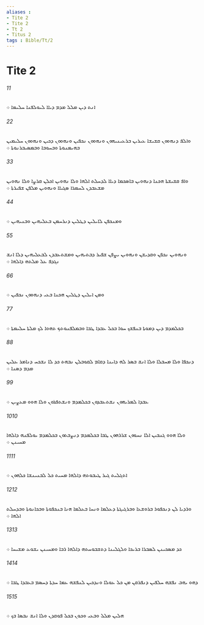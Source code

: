 ```yaml
---
aliases : 
- Tite 2
- Tite 2
- Tt 2
- Titus 2
tags : Bible/Tt/2
---
```


# Tite 2

###### 11
ܐܢܬ ܕܝܢ ܡܠܠ ܡܕܡ ܕܝܐܐ ܠܝܘܠܦܢܐ ܚܠܝܡܐ ܀
###### 22
ܘܐܠܦ ܕܢܗܘܘܢ ܩܫܝܫܐ ܥܝܪܝܢ ܒܪܥܝܢܝܗܘܢ ܘܢܗܘܘܢ ܢܟܦܝܢ ܘܢܗܘܘܢ ܕܟܝܢ ܘܢܗܘܘܢ ܚܠܝܡܝܢ ܒܗܝܡܢܘܬܐ ܘܒܚܘܒܐ ܘܒܡܤܝܒܪܢܘܬܐ ܀
###### 33
ܘܐܦ ܩܫܝܫܬܐ ܗܟܢܐ ܕܢܗܘܝܢ ܒܐܤܟܡܐ ܕܝܐܐ ܠܕܚܠܬ ܐܠܗܐ ܘܠܐ ܢܗܘܝܢ ܐܟܠܢ ܩܪܨܐ ܘܠܐ ܢܗܘܝܢ ܡܫܥܒܕܢ ܠܚܡܪܐ ܤܓܝܐܐ ܘܢܗܘܝܢ ܡܠܦܢ ܫܦܝܪܬܐ ܀
###### 44
ܘܡܢܟܦܢ ܠܐܝܠܝܢ ܕܛܠܝܢ ܕܢܪܚܡܢ ܒܥܠܝܗܝܢ ܘܒܢܝܗܝܢ ܀
###### 55
ܘܢܗܘܝܢ ܢܟܦܢ ܘܩܕܝܫܢ ܘܢܗܘܝܢ ܝܨܦܢ ܫܦܝܪ ܕܒܬܝܗܝܢ ܘܡܫܬܥܒܕܢ ܠܒܥܠܝܗܝܢ ܕܠܐ ܐܢܫ ܢܓܕܦ ܥܠ ܡܠܬܗ ܕܐܠܗܐ ܀
###### 66
ܘܡܢ ܐܝܠܝܢ ܕܛܠܝܢ ܗܟܢܐ ܒܥܝ ܕܢܗܘܘܢ ܢܟܦܝܢ ܀
###### 77
ܒܟܠܡܕܡ ܕܝܢ ܕܡܘܬܐ ܒܢܦܫܟ ܚܘܐ ܒܟܠ ܥܒܕܐ ܛܒܐ ܘܒܡܠܦܢܘܬܟ ܬܗܘܐ ܠܟ ܡܠܬܐ ܚܠܝܡܬܐ ܀
###### 88
ܕܢܟܦܐ ܘܠܐ ܡܚܒܠܐ ܘܠܐ ܐܢܫ ܒܤܪ ܠܗ ܕܐܝܢܐ ܕܩܐܡ ܠܩܘܒܠܢ ܢܒܗܬ ܟܕ ܠܐ ܢܫܟܚ ܕܢܐܡܪ ܥܠܝܢ ܡܕܡ ܕܤܢܐ ܀
###### 99
ܥܒܕܐ ܠܡܪܝܗܘܢ ܢܫܬܥܒܕܘܢ ܒܟܠܡܕܡ ܘܢܫܬܦܪܘܢ ܘܠܐ ܗܘܘ ܡܥܨܝܢ ܀
###### 1010
ܘܠܐ ܗܘܘ ܓܢܒܝܢ ܐܠܐ ܢܚܘܘܢ ܫܪܪܗܘܢ ܛܒܐ ܒܟܠܡܕܡ ܕܢܨܒܬܘܢ ܒܟܠܡܕܡ ܝܘܠܦܢܗ ܕܐܠܗܐ ܡܚܝܢܢ ܀
###### 1111
ܐܬܓܠܝܬ ܓܝܪ ܛܝܒܘܬܗ ܕܐܠܗܐ ܡܚܝܬ ܟܠ ܠܒܢܝܢܫܐ ܟܠܗܘܢ ܀
###### 1212
ܘܪܕܝܐ ܠܢ ܕܢܟܦܘܪ ܒܪܘܫܥܐ ܘܒܪܓܝܓܬܐ ܕܥܠܡܐ ܘܢܚܐ ܒܥܠܡܐ ܗܢܐ ܒܢܟܦܘܬܐ ܘܒܟܐܢܘܬܐ ܘܒܕܚܠܬ ܐܠܗܐ ܀
###### 1313
ܟܕ ܡܤܟܝܢܢ ܠܤܒܪܐ ܒܪܝܟܐ ܘܠܓܠܝܢܐ ܕܬܫܒܘܚܬܗ ܕܐܠܗܐ ܪܒܐ ܘܡܚܝܢܢ ܝܫܘܥ ܡܫܝܚܐ ܀
###### 1414
ܕܗܘ ܝܗܒ ܢܦܫܗ ܚܠܦܝܢ ܕܢܦܪܩܢ ܡܢ ܟܠ ܥܘܠܐ ܘܢܕܟܝܢ ܠܢܦܫܗ ܥܡܐ ܚܕܬܐ ܕܚܤܡ ܒܥܒܕܐ ܛܒܐ ܀
###### 1515
ܗܠܝܢ ܡܠܠ ܘܒܥܝ ܘܟܘܢ ܒܟܠ ܦܘܩܕܢ ܘܠܐ ܐܢܫ ܢܒܤܐ ܒܟ ܀
